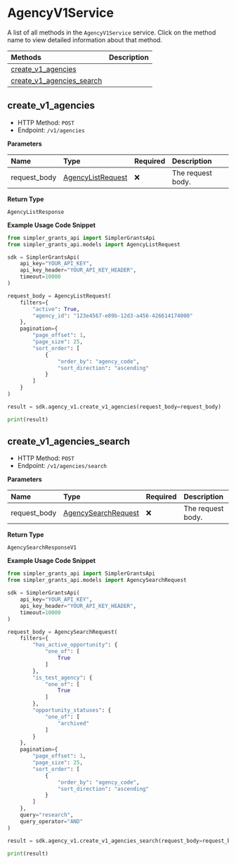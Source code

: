# AgencyV1Service

A list of all methods in the `AgencyV1Service` service. Click on the method name to view detailed information about that method.

| Methods                                                 | Description |
| :------------------------------------------------------ | :---------- |
| [create_v1_agencies](#create_v1_agencies)               |             |
| [create_v1_agencies_search](#create_v1_agencies_search) |             |

## create_v1_agencies

- HTTP Method: `POST`
- Endpoint: `/v1/agencies`

**Parameters**

| Name         | Type                                                | Required | Description       |
| :----------- | :-------------------------------------------------- | :------- | :---------------- |
| request_body | [AgencyListRequest](../models/AgencyListRequest.md) | ❌       | The request body. |

**Return Type**

`AgencyListResponse`

**Example Usage Code Snippet**

```python
from simpler_grants_api import SimplerGrantsApi
from simpler_grants_api.models import AgencyListRequest

sdk = SimplerGrantsApi(
    api_key="YOUR_API_KEY",
    api_key_header="YOUR_API_KEY_HEADER",
    timeout=10000
)

request_body = AgencyListRequest(
    filters={
        "active": True,
        "agency_id": "123e4567-e89b-12d3-a456-426614174000"
    },
    pagination={
        "page_offset": 1,
        "page_size": 25,
        "sort_order": [
            {
                "order_by": "agency_code",
                "sort_direction": "ascending"
            }
        ]
    }
)

result = sdk.agency_v1.create_v1_agencies(request_body=request_body)

print(result)
```

## create_v1_agencies_search

- HTTP Method: `POST`
- Endpoint: `/v1/agencies/search`

**Parameters**

| Name         | Type                                                    | Required | Description       |
| :----------- | :------------------------------------------------------ | :------- | :---------------- |
| request_body | [AgencySearchRequest](../models/AgencySearchRequest.md) | ❌       | The request body. |

**Return Type**

`AgencySearchResponseV1`

**Example Usage Code Snippet**

```python
from simpler_grants_api import SimplerGrantsApi
from simpler_grants_api.models import AgencySearchRequest

sdk = SimplerGrantsApi(
    api_key="YOUR_API_KEY",
    api_key_header="YOUR_API_KEY_HEADER",
    timeout=10000
)

request_body = AgencySearchRequest(
    filters={
        "has_active_opportunity": {
            "one_of": [
                True
            ]
        },
        "is_test_agency": {
            "one_of": [
                True
            ]
        },
        "opportunity_statuses": {
            "one_of": [
                "archived"
            ]
        }
    },
    pagination={
        "page_offset": 1,
        "page_size": 25,
        "sort_order": [
            {
                "order_by": "agency_code",
                "sort_direction": "ascending"
            }
        ]
    },
    query="research",
    query_operator="AND"
)

result = sdk.agency_v1.create_v1_agencies_search(request_body=request_body)

print(result)
```

<!-- This file was generated by liblab | https://liblab.com/ -->
